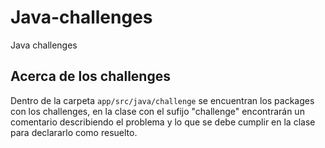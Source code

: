 # Java-challenges
Java challenges


## Acerca de los challenges

Dentro de la carpeta ``app/src/java/challenge`` se encuentran los packages con los challenges, en la clase con el sufijo "challenge" encontrarán un comentario describiendo el problema y lo que se debe cumplir en la clase para declararlo como resuelto.

